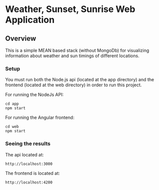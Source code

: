 # Weather, Sunset, Sunrise Web Application

## Overview
This is a simple MEAN based stack (without MongoDb) for visualizing information about weather and sun timings of different locations.

### Setup
You must run both the Node.js api (located at the app directory) and the frontend (located at the web directory) in order to run this project.

For running the NodeJs API:
```
cd app
npm start
```
For running the Angular frontend:
```
cd web
npm start
```
### Seeing the results

The api located at:
```
http://localhost:3000
```
The frontend is located at:
```
http://localhost:4200
```